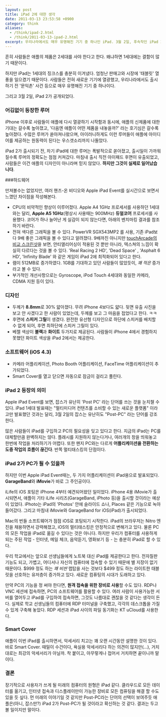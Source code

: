 ```yaml
---
layout: post
title: iPad 2에 대한 생각
date: 2011-03-13 23:53:58 +0900
category: think
aliases:
  - /think/ipad-2.html
  - /think/2011-03-13-ipad-2.html
excerpt: 우리나라에서도 매우 유명해진 기기 중 하나인 iPad. 3월 2일, 후속작인 iPad 2가 공개되었다.
---
```


흔히 사람들은 애플의 제품은 2세대를 사야 한다고 한다. 왜냐하면 1세대에는 결함이 많기 때문이다.

하지만 iPad는 1세대의 징크스를 충분히 이겨냈다. 엄청난 판매고와 시장에 '태블릿' 열풍을 일으켰기 때문이다. 사람들은 전혀 새로운 기기에 열광했고, 우리나라에서도 출시하기 전 '문익촌' 사건 등으로 매우 유명해진 기기 중 하나이다.

그리고 3월 2일, iPad 2가 공개되었다.


### 어김없이 등장한 루머

iPhone 이후로 사람들이 애플에 다시 열광하기 시작함과 동시에, 애플의 신제품에 대한 기대는 갈수록 높아졌고, '다음엔 애플이 어떤 제품을 내놓을까?' 라는 호기심은 갈수록 높아졌다. 수많은 루머가 쏟아져나왔으며, 아이러니하게도 이런 루머들이 애플에 아이디어를 제공하는 원동력이 된다는 우스갯소리까지 나돌았다.

iPad 2가 출시되기 전, 차기 iPad에 대한 루머는 폭발적으로 쏟아졌고, 출시일이 가까워질수록 루머의 정확도는 점점 커져갔다. 마침내 출시 직전 아이패드 후면이 유출되었고, 사람들은 이건 애플의 디자인이 아니라며 믿지 않았다. **하지만 그것이 실제로 일어났습니다**.


###하드웨어

만져볼수는 없었지만, 여러 핸즈-온 비디오와 Apple iPad Event를 실시간으로 보면서 느꼈던 차이점을 작성해본다.

- CPU의 비약적인 향상이 이루어졌다. Apple A4 1GHz 프로세서를 사용하던 1세대와는 달리, **Apple A5 1GHz**(평상시 사용때는 900MHz) **듀얼코어** 프로세서를 사용했다. 코어가 하나 늘어난 게 실감이 되지 않는다면, 아래의 벤치마킹 결과를 참조하기 바란다.
- 전혀 색다른 그래픽을 볼 수 있다. PowerVR SGX543MP2 를 사용, 기존 iPad보다 9배 좋은 그래픽을 볼 수 있다고 알려졌다. 9배까진 아니지만 [touchArcade의 비교 스크린샷](http://toucharcade.com/2011/03/11/ipad-2-initial-impressions/)을 보면, 안티앨리어싱이 적용된 것 뿐만 아니라, 텍스쳐의 느낌이 확실히 다르다는 것을 볼 수 있다. 'Real Racing 2 HD', 'Dead Space' , 'Asphalt 6 HD', 'Infinity Blade' 와 같은 게임이 iPad 2에 최적화되어 있다고 한다.
- 램이 512MB로 증가하였다. 1GB를 기대하고 있던 사람들이 많았듯이, _꽤 적은_ 증가라고 볼 수 있다.
- 부가적인 개선사항으로는 Gyroscope, iPod Touch 4세대와 동일한 카메라, CDMA 지원 등이 있다.


### 디자인

- 두께가 **8.8mm**로 30% 얇아졌다. 무려 iPhone 4보다도 얇다. 뒷면 유출 사진을 보고 안 사겠다고 한 사람이 있었는데, 두께를 보고 그 마음을 접었다고 한다. ㅋㅋ
- 후면에 **스피커 그릴**이 생겼다. 완전한 유선형 디자인으로 하단에 스피커를 배치할 수 없게 되어, 후면 최하단에 스피커 그릴이 있다.
- 베젤 색상이 **블랙**과 **화이트** 두가지로 제공된다. 사람들이 iPhone 4에서 경험하지 못했던 화이트 색상을 iPad 2에서는 제공한다.


### 소프트웨어 (iOS 4.3)

- 카메라 어플리케이션, Photo Booth 어플리케이션, FaceTime 어플리케이션이 추가되었다.
- Smart Cover를 열고 닫으면 자동으로 잠금이 걸리고 풀린다.


### iPad 2 등장의 의미

Apple iPad Event를 보면, 잡스가 유난히 'Post PC' 라는 단어를 쓰는 것을 눈치챌 수 있다. iPad 1세대 발표때는 "멀티미디어 컨텐츠를 소비할 수 있는 새로운 플랫폼" 이라고만 발표했던 것과는 달리, 3월 2일의 잡스는 유난히도 "Post-PC" 라는 단어를 강조한다.

많은 사람들이 iPad를 구입하고 PC의 필요성을 잊고 있다고 한다. 지금의 iPad는 PC를 대체할만큼 완벽하지는 않다. 플래시를 지원하지 않는다거나, 여러개의 창을 띄워놓고 한번에 작업을 처리하기가 어렵다. 또한 왠지 PC와는 다르게 **어플리케이션을 전환하는 도중 작업의 흐름이 끊긴다**. 반쪽 멀티태스킹의 단점이다.


###  iPad 2가 PC가 될 수 있을까

하지만 이번 Apple iPad Event때는, 두 가지 어플리케이션이 iPad용으로 발표되었다. **GarageBand**와 **iMovie**가 바로 그 주인공이다.

iLife의 iOS 포팅은 iPhone 4부터 예견되어왔던 일이었다. iPhone 4용 iMovie가 출시되면서, 애플이 기타 iLife 시리즈(GarageBand, iPhoto 등)을 출시할 것이라는 예상이 있었다. iPhoto는 iPad의 'Photos' 안에 슬라이드 쇼나, Places 같은 기능으로 녹아들어갔다. 그리고 마침내 iMovie와 GarageBand for iOS(iPad)가 출시되었다.

Mac의 번들 소프트웨어가 점점 iOS로 포팅되기 시작한다. iPad의 브라우저는 Nitro 엔진을 채용하면서 강력해졌고, iOS의 멀티태스킹은 안정적으로 변해가고 있다. 물론 PC의 모든 작업을 iPad로 옮길 수 있다는 것은 아니다. 하지만 우리가 컴퓨터를 사용하게 되는 주된 작업 - 인터넷, 메일 체크, 음악듣기, 영화보기 등 - 는 충분히 iPad로 할 수 있다.

우리 학교에서는 앞으로 선생님들에게 노트북 대신 iPad를 제공한다고 한다. 전자칠판 기능도 되고, 가볍고, 어디서나 자신의 컴퓨터에 접속할 수 있기 때문에 별 지장이 없기 때문이다. $999 정도 하는 *꽤 비싼* 랩탑을 사는 것보다 $499 정도 하는 라이트한 태블릿을 선호하는 유저층이 증가하고 있다. 새로운 컴퓨팅의 시대가 도래하고 있다.

만약 PC의 기능을 정 써야 한다면, **원격 접속을 위한 장비로 사용**할 수도 있다. RDP나 VNC 세션에 접속하면, PC의 소프트웨어를 활용할 수 있다. 여러 사람이 사용가능한 서버를 열어두고 iPad를 구입하여 접속하면, 그것도 나름대로 괜찮을 것 같다는 생각이 든다. 실제로 학교 선생님들의 컴퓨터에 RDP 터미널을 구축했고, 각각의 데스크톱을 가질 수 있게 구축해 놓았다. RDP 세션과 iPad 사이의 파일 동기화는 KT uCloud를 사용한다.


### Smart Cover

애플이 이번 iPad를 출시하면서, 악세서리 치고는 꽤 오랜 시간동안 설명한 것이 있다. 바로 Smart Cover. 때밀이 수건이다, 욕실용 악세서리다 하는 의견이 많지만(…), 거치대로는 최강의 악세서리가 아닐까. 착 붙이고, 아무렇게나 접어서 거치하면 끝이니까 말이다.


### 결론

장기적으로 사용자가 쓰게 될 미래의 컴퓨터의 원형은 iPad 같다. 클라우드로 모든 데이터를 옮기고, 인터넷 접속과 디스플레이만이 가능한 장비로 모든 컴퓨팅을 해결 할 수도 있을 듯 싶다. 먼 미래의 이야기일 것 같지만 Post-PC라는 단어의 선택이 보여주듯 애플은(아니, 잡스만?) iPad 2가 Post-PC가 될 것이라고 확신하는 것 같다. 결과는 두고 볼 일이지만 말이다.